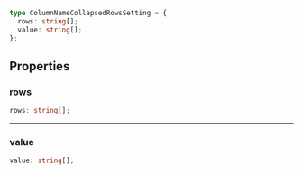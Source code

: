 ```ts
type ColumnNameCollapsedRowsSetting = {
  rows: string[];
  value: string[];
};
```

## Properties

### rows

```ts
rows: string[];
```

***

### value

```ts
value: string[];
```
